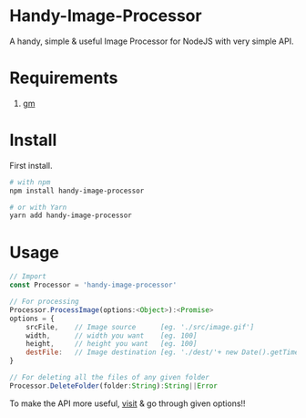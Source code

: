 # Handy-Image-Processor

A handy, simple & useful Image Processor for NodeJS with very simple API.

# Requirements
1. [gm](http://aheckmann.github.io/gm/)

# Install

First install.

```bash
# with npm
npm install handy-image-processor

# or with Yarn
yarn add handy-image-processor
```

# Usage

```javascript
// Import
const Processor = 'handy-image-processor'

// For processing
Processor.ProcessImage(options:<Object>):<Promise>
options = {
    srcFile,    // Image source      [eg. './src/image.gif']
    width,      // width you want    [eg. 100]
    height,     // height you want   [eg. 100]
    destFile:   // Image destination [eg. './dest/'+ new Date().getTime() +'.png']
}

// For deleting all the files of any given folder
Processor.DeleteFolder(folder:String):String||Error
```

To make the API more useful, [visit](http://aheckmann.github.io/gm/) & go through given options!!
